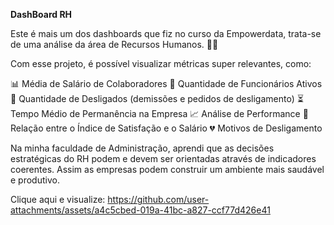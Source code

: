 **DashBoard RH**

Este é mais um dos dashboards que fiz no curso da Empowerdata, trata-se de uma análise da área de Recursos Humanos. 💼✨

Com esse projeto, é possível visualizar métricas super relevantes, como:

📊 Média de Salário de Colaboradores
💼 Quantidade de Funcionários Ativos
🚪 Quantidade de Desligados (demissões e pedidos de desligamento)
⏳ Tempo Médio de Permanência na Empresa
📈 Análise de Performance
💬 Relação entre o Índice de Satisfação e o Salário
💔 Motivos de Desligamento

Na minha faculdade de Administração, aprendi que as decisões estratégicas do RH podem e devem ser orientadas através de indicadores coerentes. Assim as empresas podem construir um ambiente mais saudável e produtivo.

Clique aqui e visualize: https://github.com/user-attachments/assets/a4c5cbed-019a-41bc-a827-ccf77d426e41




